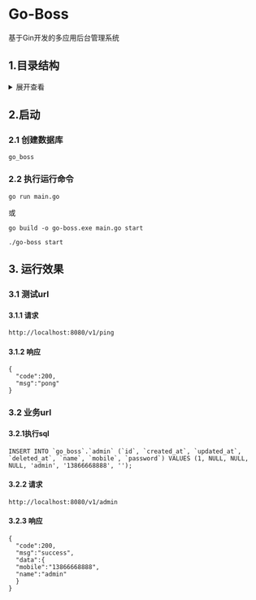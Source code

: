 # Go-Boss
基于Gin开发的多应用后台管理系统

## 1.目录结构
<details>
<summary>展开查看</summary>
<pre><code>
├── api API接口
│   ├── http HTTP接口
│   │   ├── v1
│   ├── rpc RPC接口
│   │   ├── v1
├── cmd 命令行
├── internal 业务逻辑
│   ├── middleware 中间件
│   ├── model 模型
│   ├── service 服务
├── lang 多语言
├── pkg 扩展包
│   ├── auth 权限
│   ├── captcha 验证码
│   ├── crypt 加密
│   ├── database 数据库处理
│   │   ├── etcd
│   │   ├── etcd
│   │   ├── mongo
│   ├── datetime 日期处理
│   ├── file 文件
│   ├── http 请求响应
│   │   ├── request 请求
│   │   ├── response 响应
│   ├── logger 日志
│   ├── mq 消息队列
│   ├── platform 第三方平台
│   │   ├── alibaba 阿里巴巴
│   │   │   ├── alipay 支付宝
│   │   │   ├── dingding 钉钉
│   │   ├── bytedance 字节跳动
│   │   │   ├── douyin 抖音
│   │   │   ├── feishu 飞书
│   │   ├── tencent 腾讯
│   │   │   ├── mp 小程序
│   │   │   ├── wechat 微信
│   │   │   ├── wework 企业微信
│   ├── qrcode 二维码
│   ├── search-engine 搜索引擎
│   ├── trace 追踪
│   ├── util 通用
├── router 路由
├── runtime 运行时
│   ├── logs 日志
│   │   ├── app 应用日志
│   │   ├── sql 数据库日志
└── test 测试
</code></pre>
</details>


## 2.启动

### 2.1 创建数据库
```
go_boss
```
### 2.2 执行运行命令
```
go run main.go
```
或
```
go build -o go-boss.exe main.go start
```
```
./go-boss start
```

## 3. 运行效果

### 3.1 测试url
#### 3.1.1 请求
```
http://localhost:8080/v1/ping
```
#### 3.1.2 响应
```
{
  "code":200,
  "msg":"pong"
}
```
### 3.2 业务url
#### 3.2.1执行sql
```
INSERT INTO `go_boss`.`admin` (`id`, `created_at`, `updated_at`, `deleted_at`, `name`, `mobile`, `password`) VALUES (1, NULL, NULL, NULL, 'admin', '13866668888', '');
```
#### 3.2.2 请求
```
http://localhost:8080/v1/admin
```
#### 3.2.3 响应
```
{
  "code":200,
  "msg":"success",
  "data":{
  "mobile":"13866668888",
  "name":"admin"
  }
}
```




